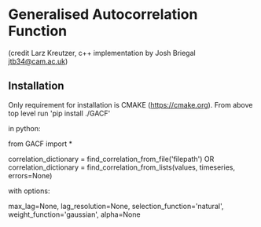 # Generalised Autocorrelation Function 
(credit Larz Kreutzer, c++ implementation by Josh Briegal jtb34@cam.ac.uk)

## Installation
Only requirement for installation is CMAKE (https://cmake.org).
From above top level run 'pip install ./GACF'

in python:

from GACF import *

correlation_dictionary = find_correlation_from_file('filepath')
OR
correlation_dictionary = find_correlation_from_lists(values, timeseries, errors=None)

with options:

max_lag=None, lag_resolution=None, selection_function='natural', weight_function='gaussian', alpha=None
